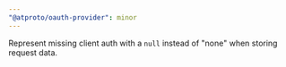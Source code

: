 ```yaml
---
"@atproto/oauth-provider": minor
---
```


Represent missing client auth with a `null` instead of "none" when storing request data.
